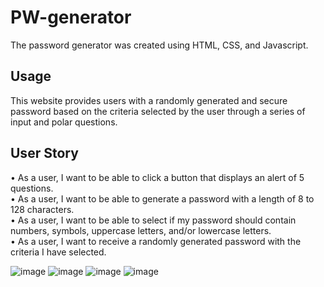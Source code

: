 # PW-generator  
The password generator was created using HTML, CSS, and Javascript.  

## Usage  
This website provides users with a randomly generated and secure password based on the criteria selected by the user through a series of input and polar questions.  

## User Story  
•  As a user, I want to be able to click a button that displays an alert of 5 questions.  
• As a user, I want to be able to generate a password with a length of 8 to 128 characters.  
• As a user, I want to be able to select if my password should contain numbers, symbols, uppercase letters, and/or lowercase letters.  
• As a user, I want to receive a randomly generated password with the criteria I have selected.  

![image](https://user-images.githubusercontent.com/111620893/211861984-690e3d99-6423-432d-86d0-96fa5f1a75e7.png)
![image](https://user-images.githubusercontent.com/111620893/211862148-3558602c-2b20-488d-850e-743ec772b9be.png)
![image](https://user-images.githubusercontent.com/111620893/211862251-b7547a89-8273-4191-a544-45c83aaab7be.png)
![image](https://user-images.githubusercontent.com/111620893/211862364-a0216955-6171-49d6-bb82-d455d198cf2c.png)

